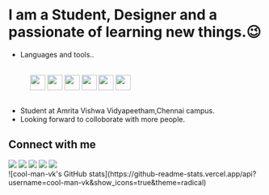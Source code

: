<html>
<body>
    <h1>I am a Student, Designer and a passionate of learning new things.&#128521;</h1>
    <ul>
        <li>Languages and tools..</li><br>
        <div class="my-workings" style="display:flex;margin:15px;">
           &nbsp;<a href="https://html.com/" target="_blank"><img width="30" height="30" src="https://img.icons8.com/color/48/000000/html-5--v1.png"/></a>
           &nbsp;<a href="https://www.w3.org/Style/CSS/Overview.en.html" target="_blank"><img width="30" height="30" src="https://img.icons8.com/color/48/000000/css3.png"/></a>
           &nbsp;<a href="https://www.javascript.com/" target="_blank"><img width="30" height="30" src="https://img.icons8.com/dusk/48/000000/javascript-logo.png"/></a>
           &nbsp;<a href="https://www.javascript.com/" target="_blank"><img width="30" height="30" src="https://img.icons8.com/color/48/000000/django.png"/></a>
           &nbsp;<a href="https://reactjs.org/" target="_blank"><img width="30" height="30" src="https://img.icons8.com/nolan/64/react-native.png"/></a>
            &nbsp;<a href="https://vuejs.org/" target="_blank"><img width="30" height="30" src="https://img.icons8.com/color/48/000000/vue-js.png"/></a>
        </div><br>
        <li>Student at Amrita Vishwa Vidyapeetham,Chennai campus.</li>
        <li>Looking forward to colloborate with more people.</li>
    </ul>
        <h2>Connect with me</h2>
        <div>
            <span><a href="https://www.instagram.com/cool_man_vk/"><img src="https://img.icons8.com/color/48/000000/instagram-new--v1.png"></a></span>
            <span><a href="https://github.com/cool-man-vk"><img src="https://img.icons8.com/color/48/000000/github--v1.png"></a></span>
            <span><a href="https://www.facebook.com/profile.php?id=100025874076108"><img src="https://img.icons8.com/color/48/000000/facebook-new.png"></a></span>
            <span><a href="https://twitter.com/Vignesh73650504"><img src="https://img.icons8.com/color/48/000000/twitter--v1.png"/></a></span>
            <span><a href="https://www.linkedin.com/in/vignesh-kumar-8101581b0/https://www.linkedin.com/in/vignesh-kumar-8101581b0/"><img src="https://img.icons8.com/color/48/000000/linkedin.png"/></a></span>
        </div>
</body>
</html>
![cool-man-vk's GitHub stats](https://github-readme-stats.vercel.app/api?username=cool-man-vk&show_icons=true&theme=radical)
